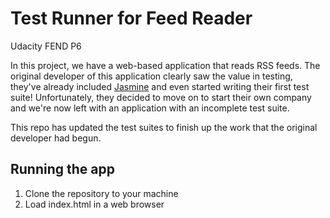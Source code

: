 # Test Runner for Feed Reader
Udacity FEND P6

In this project, we have a web-based application that reads RSS feeds. The original developer of this application clearly saw the value in testing, they've already included [Jasmine](http://jasmine.github.io/) and even started writing their first test suite! Unfortunately, they decided to move on to start their own company and we're now left with an application with an incomplete test suite.

This repo has updated the test suites to finish up the work that the original developer had begun.

## Running the app

1. Clone the repository to your machine
2. Load index.html in a web browser
